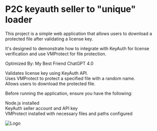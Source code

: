 
# P2C keyauth seller to "unique" loader


This project is a simple web application that allows users to download a protected file after validating a license key. 

It's designed to demonstrate how to integrate with KeyAuth for license verification and use VMProtect for file protection.

Optimized By: My Best Friend ChatGPT 4.0  

Validates license key using KeyAuth API.  
Uses VMProtect to protect a specified file with a random name.  
Allows users to download the protected file.  

Before running the application, ensure you have the following:

Node.js installed  
KeyAuth seller account and API key  
VMProtect installed with necessary files and paths configured  

![Logo]([https://raw.githubusercontent.com/zf9/Website2VMProtect/main/image.png])


